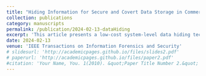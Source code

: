 ```yaml
---
title: "Hiding Information for Secure and Covert Data Storage in Commercial ReRAM Chips"
collection: publications
category: manuscripts
permalink: /publication/2024-02-13-dataHiding
excerpt: 'This article presents a low-cost system-level data hiding technique that does not interfere with normal memory operations, remains robust against device aging, and ensures the hidden message is unrecoverable without the secret key in commercially available resistive-RAM (ReRAM) chips.'
date: 2024-02-13
venue: 'IEEE Transactions on Information Forensics and Security'
# slidesurl: 'http://academicpages.github.io/files/slides2.pdf'
# paperurl: 'http://academicpages.github.io/files/paper2.pdf'
#citation: 'Your Name, You. 1(2010). &quot;Paper Title Number 2.&quot; <i>Journal 1</i>. 1(2).'
---
```


<!--The contents above will be part of a list of publications, if the user clicks the link for the publication than the contents of section will be rendered as a full page, allowing you to provide more information about the paper for the reader. When publications are displayed as a single page, the contents of the above "citation" field will automatically be included below this section in a smaller font.-->
